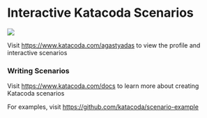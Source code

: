 # Interactive Katacoda Scenarios

[![](http://shields.katacoda.com/katacoda/agastyadas/count.svg)](https://www.katacoda.com/agastyadas "Get your profile on Katacoda.com")

Visit https://www.katacoda.com/agastyadas to view the profile and interactive scenarios

### Writing Scenarios
Visit https://www.katacoda.com/docs to learn more about creating Katacoda scenarios

For examples, visit https://github.com/katacoda/scenario-example
